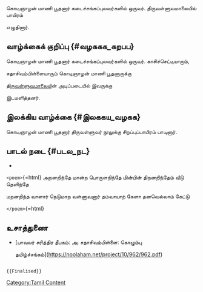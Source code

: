 கொடிஞாழன் மாணி பூதனார் கடைச்சங்கப்புலவர்களில் ஒருவர். திருவள்ளுவமாலையில் பாயிரம்
எழுதினார்.

## வாழ்க்கைக் குறிப்பு {#வழககக_கறபப}

கொடிஞாழன் மாணி பூதனார் கடைச்சங்கப்புலவர்களில் ஒருவர். காசிச்செட்டியாரும்,
சதாசிவம்பிள்ளையாரும் கொடிஞாழன் மாணி பூதனாருக்கு
[திருவள்ளுவமாலைய](திருவள்ளுவமாலை "wikilink")ின் அடிப்படையில் இவருக்கு
இடமளித்தனர்.

## இலக்கிய வாழ்க்கை {#இலககய_வழகக}

கொடிஞாழன் மாணி பூதனார் திருவள்ளுவர் நூலுக்கு சிறப்புப்பாயிரம் பாடினார்.

## பாடல் நடை {#படல_நட}

-   

`<poem>`{=html} அறனறிந்தே மான்ற பொருளறிந்தே மின்பின் திறனறிந்தேம் வீடு தெளிந்தே
மறனறிந்த வாளார் நெடுமாற வள்ளுவனார் தம்வாயாற் கேளா தனவெல்லாம் கேட்டு
`</poem>`{=html}

## உசாத்துணை

-   [பாவலர் சரித்திர தீபகம்: அ. சதாசிவம்பிள்ளை: கொழும்பு
    தமிழ்ச்சங்கம்](https://noolaham.net/project/10/962/962.pdf)

```{=mediawiki}
{{Finalised}}
```
[Category:Tamil Content](Category:Tamil_Content "wikilink")

